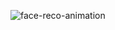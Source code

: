 

![face-reco-animation](https://github.com/subhamo1/AWS-DevOps_-Project/assets/101514854/380b106d-6401-43ee-a28d-7d7740d0bbe2)

